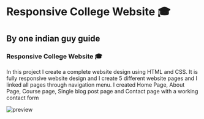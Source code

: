 
# Responsive College Website 🎓
## By one indian guy guide
###  Responsive College Website 🎓

In this project I create a complete website design using HTML and CSS. It is fully responsive website design and I create 5 different website pages and I linked all pages through navigation menu. I created Home Page, About Page, Course page, Single blog post page and Contact page with a working contact form



![preview](https://user-images.githubusercontent.com/104728827/169684637-5e0ccef5-7795-43d5-b8c5-4b614c7b2590.png)

